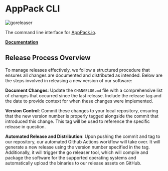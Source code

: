 # AppPack CLI

![goreleaser](https://github.com/apppackio/apppack/workflows/goreleaser/badge.svg)

The command line interface for [AppPack.io](https://apppack.io).

**[Documentation](https://docs.apppack.io)**

## Release Process Overview

To manage releases effectively, we follow a structured procedure that ensures all changes are documented and distributed as intended. Below are the steps involved in releasing a new version of our software:

**Document Changes**: Update the `CHANGELOG.md` file with a comprehensive list of changes that occurred since the last release. Include the release tag and the date to provide context for when these changes were implemented.

**Version Control**: Commit these changes to your local repository, ensuring that the new version number is properly tagged alongside the commit that introduced this change. This tag will be used to reference the specific release in question.

**Automated Release and Distribution**: Upon pushing the commit and tag to our repository, our automated Github Actions workflow will take over. It will generate a new release using the version number specified in the tag. Additionally, it will trigger the go releaser tool, which will compile and package the software for the supported operating systems and automatically upload the binaries to our release assets on GitHub.
